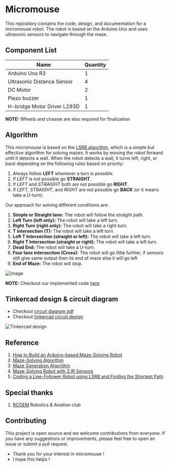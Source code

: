 # Micromouse

This repository contains the code, design, and documentation for a micromouse robot. The robot is based on the Arduino Uno and uses ultrasonic sensors to navigate through the maze.

## Component List

| Name                        | Quantity |
| --------------------------- | -------- |
| Arduino Uno R3              | 1        |
| Ultrasonic Distance Sensor  | 4        |
| DC Motor                    | 2        |
| Piezo buzzer                | 1        |
| H-bridge Motor Driver L293D | 1        |

**NOTE:** Wheels and chassie are also required for finalization

## Algorithm

This micromouse is based on the [LSRB algorithm](<[https://en.wikipedia.org/wiki/LSRB_algorithm](https://www.hackster.io/Varun2905/maze-solving-robot-3-ir-sensors-9ada3b#toc---34-lsrb--34--algorithm-2)>), which is a simple but effective algorithm for solving mazes. It works by moving the robot forward until it detects a wall. When the robot detects a wall, it turns left, right, or back depending on the following rules based on priority:

1. Always follow **LEFT** whenever a turn is possible.
2. If _LEFT_ is not possible go **STRAIGHT**.
3. If _LEFT_ and _STRAIGHT_ both are not possible go **RIGHT**.
4. If _LEFT_, _STRAIGHT_, and _RIGHT_ are not possible go **BACK** (or it means take a U-turn).

Our approach for solving different conditions are:

1. **Simple or Straight lane:** The robot will follow the straight path.
2. **Left Turn (left only):** The robot will take a left turn.
3. **Right Turn (right only):** The robot will take a right turn.
4. **T intersection (T):** The robot will take a left turn.
5. **Left T Intersection (straight or left):** The robot will take a left turn.
6. **Right T Intersection (straight or right):** The robot will take a left turn.
7. **Dead End:** The robot will take a U-turn.
8. **Four lane intersection (Cross):** The robot will go little further, if sensors still give same output then its end of maze else it will go left
9. **End of Maze:** The robot will stop.

![image](https://github.com/Bugaddr/micromouse/assets/75427894/a526c429-3939-4612-92c3-594908534565)

**NOTE:** Checkout our implemented code [here](https://github.com/Bugaddr/micromouse/blob/main/main.ino)

## Tinkercad design & circuit diagram

- Checkout [circuit diagram pdf](https://github.com/Bugaddr/micromouse/blob/main/circuit.pdf)
- Checkout [tinkercad circuit design](https://www.tinkercad.com/things/jYmtUu4jmhq-micromousev1)

![Tinkercad design](https://github.com/Bugaddr/micromouse/assets/75427894/fe5f8732-04f1-4f42-8f06-a89b17bf389a)


## Reference
1. [How to Build an Arduino-based Maze-Solving Robot](https://maker.pro/arduino/projects/how-to-build-an-arduino-based-maze-solving-robot)
2. [Maze-Solving Algorithm](https://en.wikipedia.org/wiki/Maze-solving_algorithm)
3. [Maze Generation Algorithm](https://en.wikipedia.org/wiki/Maze_generation_algorithm)
4. [Maze-Solving Robot with 3 IR Sensors](https://www.hackster.io/Varun2905/maze-solving-robot-3-ir-sensors-9ada3b)
5. [Coding a Line-Follower Robot using LSRB and Finding the Shortest Path](https://towardinfinity.medium.com/coding-a-line-follower-robot-using-lsrb-and-finding-the-shortest-path-d906ffec71d)

## Special thanks
1. [RCOEM](https://rknec.edu/) Robotics & Aviation club

## Contributing
This project is open source and we welcome contributions from everyone. If you have any suggestions or improvements, please feel free to open an issue or submit a pull request.

- Thank you for your interest in micromouse !
- I hope this helps !
